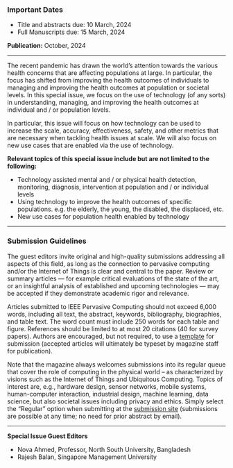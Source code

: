 ### Important Dates

- Title and abstracts due: 10 March, 2024
- Full Manuscripts due: 15 March, 2024

**Publication:** October, 2024

---

The recent pandemic has drawn the world’s attention towards the various health concerns that are affecting populations at large. In particular, the focus has shifted from improving the health outcomes of individuals to managing and improving the health outcomes at population or societal levels. In this special issue, we focus on the use of technology (of any sorts) in understanding, managing, and improving the health outcomes at individual and / or population levels.

In particular, this issue will focus on how technology can be used to increase the scale, accuracy, effectiveness, safety, and other metrics that are necessary when tackling health issues at scale. We will also focus on new use cases that are enabled via the use of technology.

**Relevant topics of this special issue include but are not limited to the following:**  

- Technology assisted mental and / or physical health detection, monitoring, diagnosis, intervention at population and / or individual levels
- Using technology to improve the health outcomes of specific populations. e.g. the elderly, the young, the disabled, the displaced, etc.
- New use cases for population health enabled by technology  
    

---

### Submission Guidelines

The guest editors invite original and high-quality submissions addressing all aspects of this field, as long as the connection to pervasive computing and/or the Internet of Things is clear and central to the paper. Review or summary articles — for example critical evaluations of the state of the art, or an insightful analysis of established and upcoming technologies — may be accepted if they demonstrate academic rigor and relevance. 

Articles submitted to IEEE Pervasive Computing should not exceed 6,000 words, including all text, the abstract, keywords, bibliography, biographies, and table text. The word count must include 250 words for each table and figure. References should be limited to at most 20 citations (40 for survey papers). Authors are encouraged, but not required, to use a [template](https://journals.ieeeauthorcenter.ieee.org/create-your-ieee-article/authoring-tools-and-templates/ieee-article-templates/templates-for-computer-society-journals/) for submission (accepted articles will ultimately be typeset by magazine staff for publication). 

Note that the magazine always welcomes submissions into its regular queue that cover the role of computing in the physical world – as characterized by visions such as the Internet of Things and Ubiquitous Computing. Topics of interest are, e.g., hardware design, sensor networks, mobile systems, human-computer interaction, industrial design, machine learning, data science, but also societal issues including privacy and ethics. Simply select the “Regular” option when submitting at the [submission site](https://mc.manuscriptcentral.com/pc-cs) (submissions are possible at any time; no need for prior abstract by email).

---

**Special Issue Guest Editors**

- Nova Ahmed, Professor, North South University, Bangladesh
- Rajesh Balan, Singapore Management University